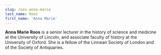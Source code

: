 ```yaml
---
slug: roos-anna-marie
last_name: Roos
first_name: 'Anna Marie'
---
```

**Anna Marie Roos** is a senior lecturer in the history of science and medicine at the University of Lincoln, and associate faculty of history at the University of Oxford. She is a fellow of the Linnean Society of London and of the Society of Antiquaries.